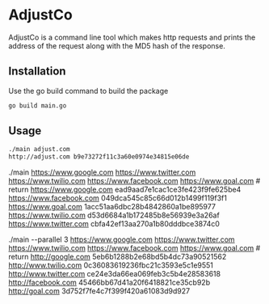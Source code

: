 # AdjustCo
AdjustCo is a command line tool which makes http requests and prints the address of the request
along with the MD5 hash of the response.

## Installation
Use the go build command to build the package

```bash
go build main.go
```

## Usage
```bash
./main adjust.com  
http://adjust.com b9e73272f11c3a60e0974e34815e06de
```

./main https://www.google.com https://www.twitter.com https://www.twilio.com https://www.facebook.com https://www.goal.com # return 
https://www.google.com ead9aad7e1cac1ce3fe423f9fe625be4
https://www.facebook.com 049dca545c85c66d012b1499f119f3f1
https://www.goal.com 1acc51aa6dbc28b4842860a1be895977
https://www.twilio.com d53d6684a1b172485b8e56939e3a26af
https://www.twitter.com cbfa42ef13aa270a1b80dddbce3874c0

./main --parallel 3 https://www.google.com https://www.twitter.com https://www.twilio.com https://www.facebook.com https://www.goal.com # return 
http://google.com 5eb6b1288b2e68bd5b4dc73a90521562
http://www.twilio.com 0c36083619236fbc21c3593e5c1e9551
http://www.twitter.com ce24e3da66ea069feb3c5b4e28583618
http://facebook.com 45466bb67d41a20f6418821ce35cb92b
http://goal.com 3d752f7fe4c7f399f420a61083d9d927

